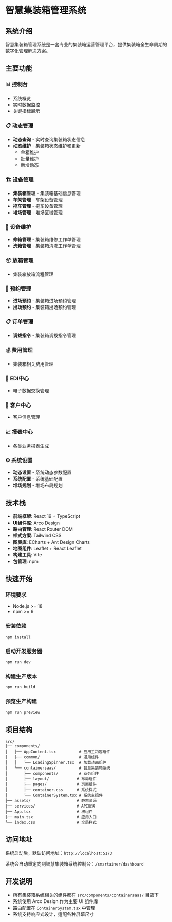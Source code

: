 # 智慧集装箱管理系统

## 系统介绍

智慧集装箱管理系统是一套专业的集装箱运营管理平台，提供集装箱全生命周期的数字化管理解决方案。

## 主要功能

### 📊 控制台
- 系统概览
- 实时数据监控
- 关键指标展示

### 📋 动态管理
- **动态查询** - 实时查询集装箱状态信息
- **动态维护** - 集装箱状态维护和更新
  - 单箱维护
  - 批量维护
  - 新增动态

### 🏗️ 设备管理
- **集装箱管理** - 集装箱基础信息管理
- **车架管理** - 车架设备管理
- **拖车管理** - 拖车设备管理
- **堆场管理** - 堆场区域管理

### 🔧 设备维护
- **修箱管理** - 集装箱维修工作单管理
- **洗箱管理** - 集装箱清洗工作单管理

### 📦 放箱管理
- 集装箱放箱流程管理

### 📅 预约管理
- **进场预约** - 集装箱进场预约管理
- **出场预约** - 集装箱出场预约管理

### 📋 订单管理
- **调拨指令** - 集装箱调拨指令管理

### 💰 费用管理
- 集装箱相关费用管理

### 🔄 EDI中心
- 电子数据交换管理

### 👥 客户中心
- 客户信息管理

### 📈 报表中心
- 各类业务报表生成

### ⚙️ 系统设置
- **动态设置** - 系统动态参数配置
- **系统配置** - 系统基础配置
- **堆场规划** - 堆场布局规划

## 技术栈

- **前端框架**: React 19 + TypeScript
- **UI组件库**: Arco Design
- **路由管理**: React Router DOM
- **样式方案**: Tailwind CSS
- **图表库**: ECharts + Ant Design Charts
- **地图组件**: Leaflet + React Leaflet
- **构建工具**: Vite
- **包管理**: npm

## 快速开始

### 环境要求
- Node.js >= 18
- npm >= 9

### 安装依赖
```bash
npm install
```

### 启动开发服务器
```bash
npm run dev
```

### 构建生产版本
```bash
npm run build
```

### 预览生产构建
```bash
npm run preview
```

## 项目结构

```
src/
├── components/
│   ├── AppContent.tsx          # 应用主内容组件
│   ├── common/                 # 通用组件
│   │   └── LoadingSpinner.tsx  # 加载动画组件
│   └── containersaas/          # 智慧集装箱系统
│       ├── components/         # 业务组件
│       ├── layout/            # 布局组件
│       ├── pages/             # 页面组件
│       ├── container.css      # 系统样式
│       └── ContainerSystem.tsx # 系统主组件
├── assets/                    # 静态资源
├── services/                  # API服务
├── App.tsx                    # 根组件
├── main.tsx                   # 应用入口
└── index.css                  # 全局样式
```

## 访问地址

系统启动后，默认访问地址：`http://localhost:5173`

系统会自动重定向到智慧集装箱系统控制台：`/smartainer/dashboard`

## 开发说明

- 所有集装箱系统相关的组件都在 `src/components/containersaas/` 目录下
- 系统使用 Arco Design 作为主要 UI 组件库
- 路由配置在 `ContainerSystem.tsx` 中管理
- 系统支持响应式设计，适配各种屏幕尺寸
